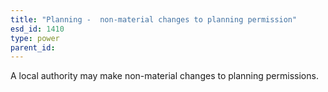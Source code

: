 ```yaml
---
title: "Planning -  non-material changes to planning permission"
esd_id: 1410
type: power
parent_id:  
---
```


A local authority may make non-material changes to planning permissions.

